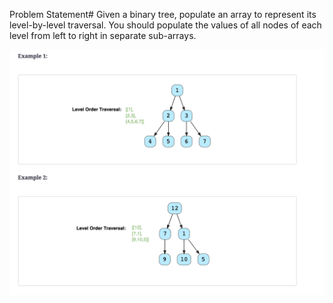 Problem Statement#
Given a binary tree, populate an array to represent its level-by-level traversal. You should populate the values of all nodes of each level from left to right in separate sub-arrays.

<img src = "../Assets/Screen Shot 2022-05-05 at 3.21.30 PM.png">
